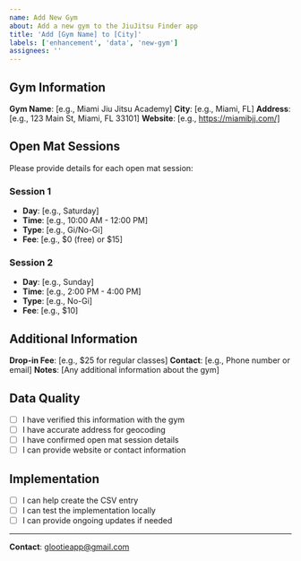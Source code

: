 ```yaml
---
name: Add New Gym
about: Add a new gym to the JiuJitsu Finder app
title: 'Add [Gym Name] to [City]'
labels: ['enhancement', 'data', 'new-gym']
assignees: ''
---
```


## Gym Information

**Gym Name**: [e.g., Miami Jiu Jitsu Academy]
**City**: [e.g., Miami, FL]
**Address**: [e.g., 123 Main St, Miami, FL 33101]
**Website**: [e.g., https://miamibjj.com/]

## Open Mat Sessions

Please provide details for each open mat session:

### Session 1
- **Day**: [e.g., Saturday]
- **Time**: [e.g., 10:00 AM - 12:00 PM]
- **Type**: [e.g., Gi/No-Gi]
- **Fee**: [e.g., $0 (free) or $15]

### Session 2
- **Day**: [e.g., Sunday]
- **Time**: [e.g., 2:00 PM - 4:00 PM]
- **Type**: [e.g., No-Gi]
- **Fee**: [e.g., $10]

## Additional Information

**Drop-in Fee**: [e.g., $25 for regular classes]
**Contact**: [e.g., Phone number or email]
**Notes**: [Any additional information about the gym]

## Data Quality

- [ ] I have verified this information with the gym
- [ ] I have accurate address for geocoding
- [ ] I have confirmed open mat session details
- [ ] I can provide website or contact information

## Implementation

- [ ] I can help create the CSV entry
- [ ] I can test the implementation locally
- [ ] I can provide ongoing updates if needed

---

**Contact**: glootieapp@gmail.com 